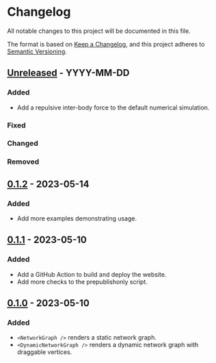 # Changelog

All notable changes to this project will be documented in this file.

The format is based on [Keep a Changelog](https://keepachangelog.com/en/1.0.0/),
and this project adheres to [Semantic Versioning](https://semver.org/spec/v2.0.0.html).

## [Unreleased] - YYYY-MM-DD

### Added

- Add a repulsive inter-body force to the default numerical simulation.

### Fixed

### Changed

### Removed

## [0.1.2] - 2023-05-14

### Added

- Add more examples demonstrating usage.

## [0.1.1] - 2023-05-10

### Added

- Add a GitHub Action to build and deploy the website.
- Add more checks to the prepublishonly script.

## [0.1.0] - 2023-05-10

### Added

- `<NetworkGraph />` renders a static network graph.
- `<DynamicNetworkGraph />` renders a dynamic network graph with draggable vertices.

[unreleased]: https://github.com/andypea/react-simple-network-graph/compare/v0.1.2...HEAD
[0.1.2]: https://github.com/andypea/react-simple-network-graph/releases/tag/v0.1.2
[0.1.1]: https://github.com/andypea/react-simple-network-graph/releases/tag/v0.1.1
[0.1.0]: https://github.com/andypea/react-simple-network-graph/releases/tag/v0.1.0
